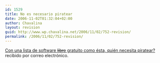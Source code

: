 ```yaml
---
id: 1529
title: No es necesario piratear
date: 2006-11-02T01:32:04+02:00
author: Chavalina
layout: revision
guid: http://www.wp.chavalina.net/2006/11/02/752-revision/
permalink: /2006/11/02/752-revision/
---
```

<a href="http://tacfug.org/blog/index.cfm?mode=entry&#038;entry=C1205F0E-36D1-E29A-8C7F6B19CDB0060F" target="_blank">Con una lista de software <s>libre</s> gratuito como ésta, quién necesita piratear?</a> recibido por correo electrónico.